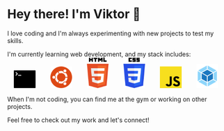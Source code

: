 # Hey there! I'm Viktor 👋

I love coding and I'm always experimenting with new projects to test my skills.

I'm currently learning web development, and my stack includes:
<br>
<img src="https://github.com/555Viktor/555Viktor/blob/main/assets/terminal.svg" width="50" style="margin: 0 15px;" />
<img src="https://github.com/555Viktor/555Viktor/blob/main/assets/ubuntu.svg" width="50" style="margin: 0 15px;" />
<img src="https://github.com/555Viktor/555Viktor/blob/main/assets/html-5.svg" width="50" style="margin: 0 15px;" />
<img src="https://github.com/555Viktor/555Viktor/blob/main/assets/css-3.svg" width="50" style="margin: 0 15px;" />
<img src="https://github.com/555Viktor/555Viktor/blob/main/assets/javascript.svg" width="50" style="margin: 0 15px;" />
<img src="https://github.com/555Viktor/555Viktor/blob/main/assets/webpack.svg" width="50" style="margin: 0 15px;" />

When I'm not coding, you can find me at the gym or working on other projects.

Feel free to check out my work and let's connect!
